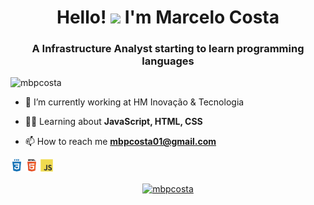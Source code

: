 <h1 align="center">Hello! <img src="https://raw.githubusercontent.com/kaueMarques/kaueMarques/master/hi.gif" width="30px"> I'm Marcelo Costa</h1>
<h3 align="center">A Infrastructure Analyst starting to learn programming languages</h3>
<p align="left"> <img src="https://komarev.com/ghpvc/?username=mbpcosta" alt="mbpcosta" /> </p>

- 🔭 I’m currently working at HM Inovação & Tecnologia

- 👨‍💻 Learning about **JavaScript, HTML, CSS**

- 📫 How to reach me **mbpcosta01@gmail.com**

<p align="left">
<img src="https://raw.githubusercontent.com/devicons/devicon/master/icons/css3/css3-plain-wordmark.svg" alt="css3"  width="20" height="20"/>
<img src="https://raw.githubusercontent.com/devicons/devicon/master/icons/html5/html5-original-wordmark.svg" alt="html5"  width="20" height="20"/>
<img src="https://raw.githubusercontent.com/devicons/devicon/master/icons/javascript/javascript-original.svg" alt="javascript" width="20" height="20"/>
</p><p align="center">

<p align="center">
<a href="https://linkedin.com/in/mbpcosta" target="blank"><img align="center" src="https://cdn.jsdelivr.net/npm/simple-icons@3.0.1/icons/linkedin.svg" alt="mbpcosta" height="20" width="20" /></a>
</p>

<!--
**mbpcosta/mbpcosta** is a ✨ _special_ ✨ repository because its `README.md` (this file) appears on your GitHub profile.

Here are some ideas to get you started:

- 🔭 I’m currently working on ...
- 🌱 I’m currently learning ...
- 👯 I’m looking to collaborate on ...
- 🤔 I’m looking for help with ...
- 💬 Ask me about ...
- 📫 How to reach me: ...
- 😄 Pronouns: ...
- ⚡ Fun fact: ...
-->
